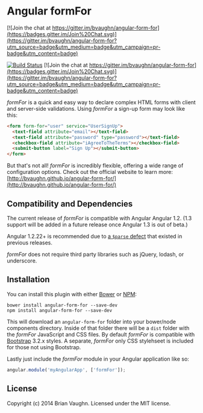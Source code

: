 # Angular formFor

[![Join the chat at https://gitter.im/bvaughn/angular-form-for](https://badges.gitter.im/Join%20Chat.svg)](https://gitter.im/bvaughn/angular-form-for?utm_source=badge&utm_medium=badge&utm_campaign=pr-badge&utm_content=badge)

[![Build Status](https://travis-ci.org/bvaughn/angular-form-for.svg)](https://travis-ci.org/bvaughn/angular-form-for)
[![Join the chat at https://gitter.im/bvaughn/angular-form-for](https://badges.gitter.im/Join%20Chat.svg)](https://gitter.im/bvaughn/angular-form-for?utm_source=badge&utm_medium=badge&utm_campaign=pr-badge&utm_content=badge)

*formFor* is a quick and easy way to declare complex HTML forms with client and server-side validations.
Using *formFor* a sign-up form may look like this:

```html
<form form-for="user" service="UserSignUp">
  <text-field attribute="email"></text-field>
  <text-field attribute="password" type="password"></text-field>
  <checkbox-field attribute="iAgreeToTheTerms"></checkbox-field>
  <submit-button label="Sign Up"></submit-button>
</form>
```

But that's not all! *formFor* is incredibly flexible, offering a wide range of configuration options.
Check out the official website to learn more:
[http://bvaughn.github.io/angular-form-for/](http://bvaughn.github.io/angular-form-for/)

## Compatibility and Dependencies

The current release of *formFor* is compatible with Angular Angular 1.2.
(1.3 support will be added in a future release once Angular 1.3 is out of beta.)

Angular 1.2.22+ is recommended due to [a `$parse` defect](https://github.com/angular/angular.js/issues/2845) that existed in previous releases.

*formFor* does not require third party libraries such as jQuery, lodash, or underscore.

## Installation

You can install this plugin with either [Bower](http://bower.io/) or [NPM](https://www.npmjs.org/):

```shell
bower install angular-form-for --save-dev
npm install angular-form-for --save-dev
```

This will download an `angular-form-for` folder into your bower/node components directory. Inside of that folder there will be a `dist` folder with the *formFor* JavaScript and CSS files. By default *formFor* is compatible with [Bootstrap](getbootstrap.com) 3.2.x styles. A separate, *formFor* only CSS stylehseet is included for those not using Bootstrap.

Lastly just include the *formFor* module in your Angular application like so:

```js
angular.module('myAngularApp', ['formFor']);
```

## License

Copyright (c) 2014 Brian Vaughn. Licensed under the MIT license.
